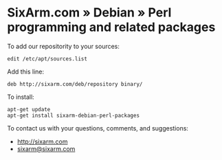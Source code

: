 # SixArm.com » Debian » Perl programming and related packages

To add our repositority to your sources:

    edit /etc/apt/sources.list

Add this line:

    deb http://sixarm.com/deb/repository binary/

To install:

    apt-get update
    apt-get install sixarm-debian-perl-packages

To contact us with your questions, comments, and suggestions:

  * http://sixarm.com
  * sixarm@sixarm.com
